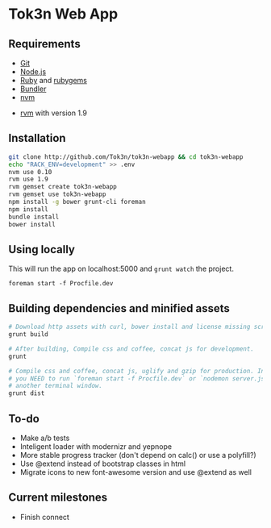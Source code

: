 Tok3n Web App
===============

Requirements
-
* [Git][1]
* [Node.js][2]
* [Ruby][3] and [rubygems][4]
* [Bundler][5]
* [nvm][6]
+ [rvm][7] with version 1.9



Installation
-
```bash
git clone http://github.com/Tok3n/tok3n-webapp && cd tok3n-webapp
echo "RACK_ENV=development" >> .env
nvm use 0.10
rvm use 1.9
rvm gemset create tok3n-webapp
rvm gemset use tok3n-webapp
npm install -g bower grunt-cli foreman
npm install
bundle install
bower install
```

Using locally
-
This will run the app on localhost:5000 and `grunt watch` the project.
```
foreman start -f Procfile.dev
```

Building dependencies and minified assets
-
```bash
# Download http assets with curl, bower install and license missing scripts:
grunt build

# After building, Compile css and coffee, concat js for development.
grunt

# Compile css and coffee, concat js, uglify and gzip for production. In order to work,
# you NEED to run `foreman start -f Procfile.dev` or `nodemon server.js` simultaneously in
# another terminal window.
grunt dist
```


To-do
-
* Make a/b tests
* Inteligent loader with modernizr and yepnope
* More stable progress tracker (don't depend on calc() or use a polyfill?)
* Use @extend instead of bootstrap classes in html
* Migrate icons to new font-awesome version and use @extend as well

Current milestones
-
* Finish connect


[1]: http://git-scm.com/downloads
[2]: http://nodejs.org/download/
[3]: http://www.ruby-lang.org/en/downloads/
[4]: http://rubygems.org/pages/download
[5]: http://gembundler.com/
[6]: https://github.com/creationix/nvm
[7]: https://rvm.io/
